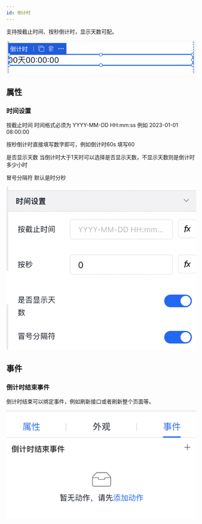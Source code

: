 ```yaml
---
id: 倒计时
---
```


支持按截止时间、按秒倒计时，显示天数可配。


![image.png](/img/移动应用/组件/count-down-1.png)

## 属性

### 时间设置

按截止时间 时间格式必须为 YYYY-MM-DD HH:mm:ss 例如 2023-01-01 08:00:00

按秒倒计时直接填写数字即可，例如倒计时60s  填写60

是否显示天数 当倒计时大于1天时可以选择是否显示天数，不显示天数则是倒计时多少小时

冒号分隔符 默认是时分秒


![image.png](/img/移动应用/组件/count-down-2.png)


## 事件

### 倒计时结束事件 

倒计时结束可以绑定事件，例如刷新接口或者刷新整个页面等。

![image.png](/img/移动应用/组件/count-down-3.png)
